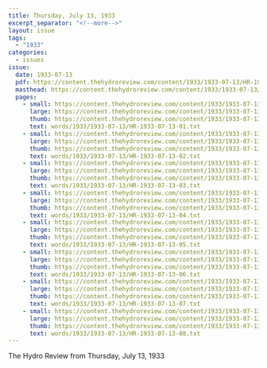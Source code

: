 ```yaml
---
title: Thursday, July 13, 1933
excerpt_separator: "<!--more-->"
layout: issue
tags:
  - "1933"
categories:
  - issues
issue:
  date: 1933-07-13
  pdf: https://content.thehydroreview.com/content/1933/1933-07-13/HR-1933-07-13.pdf
  masthead: https://content.thehydroreview.com/content/1933/1933-07-13/masthead/HR-1933-07-13.jpg
  pages:
    - small: https://content.thehydroreview.com/content/1933/1933-07-13/small/HR-1933-07-13-01.jpg
      large: https://content.thehydroreview.com/content/1933/1933-07-13/large/HR-1933-07-13-01.jpg
      thumb: https://content.thehydroreview.com/content/1933/1933-07-13/thumbnails/HR-1933-07-13-01.jpg
      text: words/1933/1933-07-13/HR-1933-07-13-01.txt
    - small: https://content.thehydroreview.com/content/1933/1933-07-13/small/HR-1933-07-13-02.jpg
      large: https://content.thehydroreview.com/content/1933/1933-07-13/large/HR-1933-07-13-02.jpg
      thumb: https://content.thehydroreview.com/content/1933/1933-07-13/thumbnails/HR-1933-07-13-02.jpg
      text: words/1933/1933-07-13/HR-1933-07-13-02.txt
    - small: https://content.thehydroreview.com/content/1933/1933-07-13/small/HR-1933-07-13-03.jpg
      large: https://content.thehydroreview.com/content/1933/1933-07-13/large/HR-1933-07-13-03.jpg
      thumb: https://content.thehydroreview.com/content/1933/1933-07-13/thumbnails/HR-1933-07-13-03.jpg
      text: words/1933/1933-07-13/HR-1933-07-13-03.txt
    - small: https://content.thehydroreview.com/content/1933/1933-07-13/small/HR-1933-07-13-04.jpg
      large: https://content.thehydroreview.com/content/1933/1933-07-13/large/HR-1933-07-13-04.jpg
      thumb: https://content.thehydroreview.com/content/1933/1933-07-13/thumbnails/HR-1933-07-13-04.jpg
      text: words/1933/1933-07-13/HR-1933-07-13-04.txt
    - small: https://content.thehydroreview.com/content/1933/1933-07-13/small/HR-1933-07-13-05.jpg
      large: https://content.thehydroreview.com/content/1933/1933-07-13/large/HR-1933-07-13-05.jpg
      thumb: https://content.thehydroreview.com/content/1933/1933-07-13/thumbnails/HR-1933-07-13-05.jpg
      text: words/1933/1933-07-13/HR-1933-07-13-05.txt
    - small: https://content.thehydroreview.com/content/1933/1933-07-13/small/HR-1933-07-13-06.jpg
      large: https://content.thehydroreview.com/content/1933/1933-07-13/large/HR-1933-07-13-06.jpg
      thumb: https://content.thehydroreview.com/content/1933/1933-07-13/thumbnails/HR-1933-07-13-06.jpg
      text: words/1933/1933-07-13/HR-1933-07-13-06.txt
    - small: https://content.thehydroreview.com/content/1933/1933-07-13/small/HR-1933-07-13-07.jpg
      large: https://content.thehydroreview.com/content/1933/1933-07-13/large/HR-1933-07-13-07.jpg
      thumb: https://content.thehydroreview.com/content/1933/1933-07-13/thumbnails/HR-1933-07-13-07.jpg
      text: words/1933/1933-07-13/HR-1933-07-13-07.txt
    - small: https://content.thehydroreview.com/content/1933/1933-07-13/small/HR-1933-07-13-08.jpg
      large: https://content.thehydroreview.com/content/1933/1933-07-13/large/HR-1933-07-13-08.jpg
      thumb: https://content.thehydroreview.com/content/1933/1933-07-13/thumbnails/HR-1933-07-13-08.jpg
      text: words/1933/1933-07-13/HR-1933-07-13-08.txt
---
```


The Hydro Review from Thursday, July 13, 1933

<!--more-->

